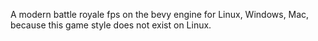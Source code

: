 A modern battle royale fps on the bevy engine for Linux, Windows, Mac, because this game style does not exist on Linux.
